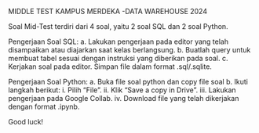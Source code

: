 MIDDLE TEST KAMPUS MERDEKA -DATA WAREHOUSE 2024

Soal Mid-Test terdiri dari 4 soal, yaitu 2 soal SQL dan 2 soal Python.

Pengerjaan Soal SQL:
a. Lakukan pengerjaan pada editor yang telah disampaikan atau diajarkan saat kelas berlangsung. 
b. Buatlah query untuk membuat tabel sesuai dengan instruksi yang diberikan pada soal.
c. Kerjakan soal pada editor. Simpan file dalam format .sql/.sqlite.

Pengerjaan Soal Python:
a. Buka file soal python dan copy file soal
b. Ikuti langkah berikut:
  i. Pilih “File”.
  ii. Klik “Save a copy in Drive”.
  iii. Lakukan pengerjaan pada Google Collab.
  iv. Download file yang telah dikerjakan dengan format .ipynb.

Good luck!
